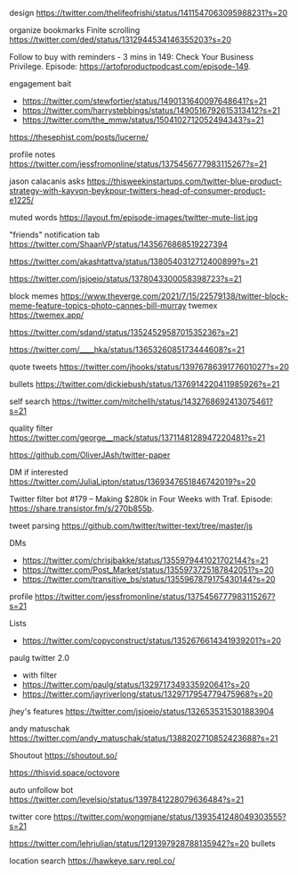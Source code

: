 
design https://twitter.com/thelifeofrishi/status/1411547063095988231?s=20

organize bookmarks 
Finite scrolling https://twitter.com/ded/status/1312944534146355203?s=20

Follow to buy with reminders - 3 mins in
149: Check Your Business Privilege. Episode: https://artofproductpodcast.com/episode-149.



engagement bait 
- https://twitter.com/stewfortier/status/1490131640097648641?s=21
- https://twitter.com/harrystebbings/status/1490516792615313412?s=21
- https://twitter.com/the_mmw/status/1504102712052494343?s=21

https://thesephist.com/posts/lucerne/

profile notes https://twitter.com/jessfromonline/status/1375456777983115267?s=21

jason calacanis asks https://thisweekinstartups.com/twitter-blue-product-strategy-with-kayvon-beykpour-twitters-head-of-consumer-product-e1225/

muted words https://layout.fm/episode-images/twitter-mute-list.jpg

"friends" notification tab https://twitter.com/ShaanVP/status/1435676868519227394


https://twitter.com/akashtattva/status/1380540312712400899?s=21

https://twitter.com/jsjoeio/status/1378043300058398723?s=21

block memes https://www.theverge.com/2021/7/15/22579138/twitter-block-meme-feature-topics-photo-cannes-bill-murray
twemex https://twemex.app/

https://twitter.com/sdand/status/1352452958701535236?s=21

https://twitter.com/____hka/status/1365326085173444608?s=21


quote tweets https://twitter.com/jhooks/status/1397678639177601027?s=20

bullets https://twitter.com/dickiebush/status/1376914220411985926?s=21

self search https://twitter.com/mitchellh/status/1432768692413075461?s=21



quality filter https://twitter.com/george__mack/status/1371148128947220481?s=21

https://github.com/OliverJAsh/twitter-paper

DM if interested https://twitter.com/JuliaLipton/status/1369347651846742019?s=20 

Twitter filter bot
 #179 – Making $280k in Four Weeks with Traf. Episode: https://share.transistor.fm/s/270b855b. 

tweet parsing https://github.com/twitter/twitter-text/tree/master/js

DMs
- https://twitter.com/chrisjbakke/status/1355979441021702144?s=21
- https://twitter.com/Post_Market/status/1355973725187842051?s=20
- https://twitter.com/transitive_bs/status/1355967879175430144?s=20

profile https://twitter.com/jessfromonline/status/1375456777983115267?s=21

Lists
- https://twitter.com/copyconstruct/status/1352676614341939201?s=20


paulg twitter 2.0
- with filter
- https://twitter.com/paulg/status/1329717349335920641?s=20
- https://twitter.com/jayriverlong/status/1329717954779475968?s=20

jhey's features https://twitter.com/jsjoeio/status/1326535315301883904


andy matuschak https://twitter.com/andy_matuschak/status/1388202710852423688?s=21

Shoutout https://shoutout.so/ 

https://thisvid.space/octovore

auto unfollow bot https://twitter.com/levelsio/status/1397841228079636484?s=21


twitter core https://twitter.com/wongmjane/status/1393541248049303555?s=21


https://twitter.com/lehrjulian/status/1291397928788135942?s=20 bullets 


location search https://hawkeye.sarv.repl.co/